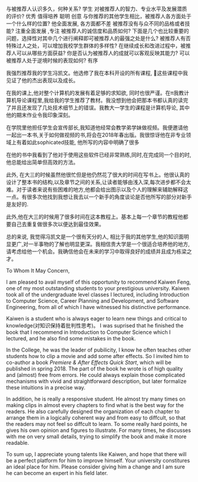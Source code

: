 <link rel="stylesheet" href="http://kevinfeng.name/resource/color.css">

<div style="display:none">
我曾经跟很多同学合作写过书,但是这一次我想隆重介绍这一次跟我一起合作的同学——冯凯文。
我最早认识他是在他大一的时候,来上过我的课。那时我并没有觉得他有什么过人之处,只是一个还算努力的学生,但是两年之后他来找我,想让我带领他出一本实用计算机对视频编辑的教学书籍。跟我合作的同学大多是出编程类相关的书,所以我对他想出这一领域的书感到很惊讶。不过后来我得知他是在为学生会宣传部工作,想方便以后的学生做参考我也就同意了。
在跟我合作的时候,我觉得他对待这件事情十分上心,非常认真。在写作的时候,对于一个知识点他会写很多个他觉得还不错的版本让我分别评价最后再给出一个最好的版本。
在他写的书中有一章是讲使用Javascript脚本语言来控制视频的特效。看过他写的代码我发现他对编程语言的理解很好,代码规范易读。
书的绝大部分内容都是他自己完成的。他完全有能力处理任何一项工作。
</div>
与被推荐人认识多久，何种关系? 学生
对被推荐人的智力、专业水平及发展潜质的评价? 优秀 值得培养 聪明 创意 
与你推荐的其他学生相比，被推荐人各方面处于一个什么样的位置? 他全面发展, 各方面都不差
被推荐没有与众不同的品格或者技能? 注重全面发展 ,专注
被推荐人的诚信度和品质如何? 
下面是几个也比较重要的问题，选择性对其中几个进行阐释即可被推荐人的最强之处是什么?
被推荐人有否特殊过人之处，可以增加我校学生群体的多样性? 
在继续成长和改进过程中，被推荐人可以从哪些方面获益? 
你是否认为被推荐人的成就可以客观反映其能力? 可以
被推荐人处于逆境时候的表现如何? 有序

我强烈推荐我的学生冯凯文。他选修了我在本科开设的所有课程, 这些课程中我见证了他的杰出表现以及成长。

在我的课上,他对整个计算机的发展有着足够的求知欲, 同时也很严谨。在π我教计算机导论课程里,我给我的学生推荐了教材。我没想到他会把那本书都认真的读完了并且还发现了几处技术细节上的错误。我教大一学生的课程是计算机导论, 其中他的期末作业令我印象深刻。

在学院里他担任学生会宣传部长,我知道他经常会教学弟学妹做视频。我便邀请他一起出一本书,关于如何做视频的书,将会在2018年春出版。我很惊讶他在非专业领域上有着如此sophicated技能, 他所写的内容中明确了很多
<div style="display:none">
深入浅出, 了解广度。 把握心里。明确目标。
</div>
<skyblue>在他的书中我看到了他对于使用这些软件已经非常熟练,同时,在完成同一个目的时,他总能给出简单但高效的方法。

此外, 在大三的时候虽然他很忙但是他仍然花了很大的时间在写书上。他很认真的设计了整本书的结构,以及章节之间的关系,让读者能够由浅入深,每次进步都不会太难。对于读者来说有些困难的地方,他都会给出图示以及个人的理解来辅助解释这一点。有很多次他找到我想让我去以一个新手的角度谈论是否他所写的部分对新手是友好的.

此外,他在大三的时候用了很多时间在这本教程上。基本上每一个章节的教程他都要自己去重复做很多次以便达到最佳效果。
</skyblue>

总的来说, 我觉得冯凯文是一个很有天分的人, 相比于我的其他学生,他的知识面明显更广,对一半事物的了解也明显更深。我相信贵大学是一个很适合培养他的地方,请考虑给他一个机会。我确信他会在未来的学习中取得良好的成绩并且成为栋梁之才。


To Whom It May Concern,

I am pleased to avail myself of this opportunity to recommend Kaiwen Feng, one of my most outstanding students to your prestigious university. Kaiwen took all of the undergraduate level classes I lectured, including Introduction to Computer Science, Career Planning and Development, and Software Engineering, from all of which I have witnessed his <red>distinctive performance.</red>

Kaiwen is a student who is always eager to learn new things and critical to knowledge(对知识保持着批判性思考)。 I was suprised that he finished the book that I recommend in Introduction to Computer Science which I lectured, and he also find some mistakes in the book. 

In the College, he was the <tomato>leader</tomato> of pubilicity, I know he often teaches other students how to <tomato>clip a movie and add some after effects</tomato>. So I invited him to co-author a book *Premiere & After Effects Quick Start*, which will be published in spring 2018. The part of the book he wrote is of high quality and (almost) free from errors. He could always explain those <tomato>complicated mechanisms with vivid and straightforward description, but later formalize these intuitions in a precise way.</tomato>

In addition, he is really a responsive student. He almost try many times on making clips in almost every chapters to find what is the best way for the readers. He also carefully designed the organization of each chapter to arrange them in a logically coherent way and from easy to diffcult, so that the readers may not feel so diffcult to learn. To some really hard points, he gives his own opinion and figures to illustrate. For many times, he discusses with me on very small details, trying to simplify the book and make it more readable.

To sum up, I appreciate <tomato> young talents</tomato> like Kaiwen, and hope that there will be a perfect platform for him to improve himself. Your university constitures an ideal place for him. Please consider giving him a change and I am sure he can become an expert in his field later.